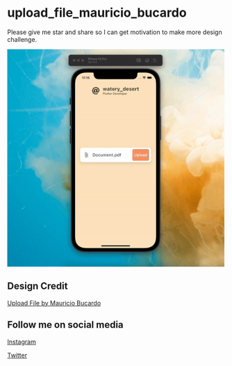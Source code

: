 # upload_file_mauricio_bucardo

Please give me star and share so I can get motivation to make more design challenge.

<img src="assets/screen_recording.gif"  width="500"/>

## **Design Credit**

[Upload File by Mauricio Bucardo](https://dribbble.com/shots/10066653-Upload-File)

## Follow me on social media
[Instagram](https://www.instagram.com/watery_desert)

[Twitter](https://www.twitter.com/watery_desert)